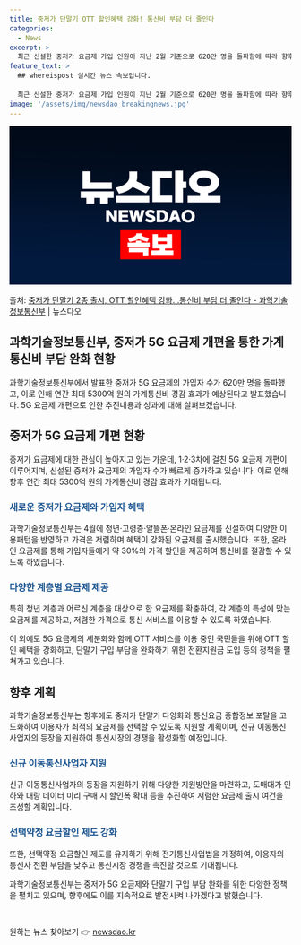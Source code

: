```yaml
---
title: 중저가 단말기 OTT 할인혜택 강화! 통신비 부담 더 줄인다
categories:
  - News
excerpt: >
  최근 신설한 중저가 요금제 가입 인원이 지난 2월 기준으로 620만 명을 돌파함에 따라 향후 동일 속도로 가…
feature_text: >
  ## whereispost 실시간 뉴스 속보입니다.

  최근 신설한 중저가 요금제 가입 인원이 지난 2월 기준으로 620만 명을 돌파함에 따라 향후 동일 속도로 가…
image: '/assets/img/newsdao_breakingnews.jpg'
---
```


![뉴스다오 속보](/assets/img/newsdao_breakingnews.jpg)

<p>출처: <a href="https://newsdao.kr/3452" rel="dofollow">중저가 단말기 2종 출시, OTT 할인혜택 강화…통신비 부담 더 줄인다 - 과학기술정보통신부</a> | 뉴스다오</p>

<h2>과학기술정보통신부, 중저가 5G 요금제 개편을 통한 가계통신비 부담 완화 현황</h2>

과학기술정보통신부에서 발표한 중저가 5G 요금제의 가입자 수가 620만 명을 돌파했고, 이로 인해 연간 최대 5300억 원의 가계통신비 경감 효과가 예상된다고 발표했습니다. 5G 요금제 개편으로 인한 추진내용과 성과에 대해 살펴보겠습니다.

<h2>중저가 5G 요금제 개편 현황</h2>
중저가 요금제에 대한 관심이 높아지고 있는 가운데, 1·2·3차에 걸친 5G 요금제 개편이 이루어지며, 신설된 중저가 요금제의 가입자 수가 빠르게 증가하고 있습니다. 이로 인해 향후 연간 최대 5300억 원의 가계통신비 경감 효과가 기대됩니다.

<h3><b><span style="color: #1a5490;">새로운 중저가 요금제와 가입자 혜택</span></b></h3>
과학기술정보통신부는 4월에 청년·고령층·알뜰폰·온라인 요금제를 신설하여 다양한 이용패턴을 반영하고 가격은 저렴하며 혜택이 강화된 요금제를 출시했습니다. 또한, 온라인 요금제를 통해 가입자들에게 약 30%의 가격 할인을 제공하여 통신비를 절감할 수 있도록 하였습니다.

<h3><b><span style="color: #1a5490;">다양한 계층별 요금제 제공</span></b></h3>
특히 청년 계층과 어르신 계층을 대상으로 한 요금제를 확충하여, 각 계층의 특성에 맞는 요금제를 제공하고, 저렴한 가격으로 통신 서비스를 이용할 수 있도록 하였습니다.

이 외에도 5G 요금제의 세분화와 함께 OTT 서비스를 이용 중인 국민들을 위해 OTT 할인 혜택을 강화하고, 단말기 구입 부담을 완화하기 위한 전환지원금 도입 등의 정책을 펼쳐가고 있습니다.

<h2>향후 계획</h2>
과학기술정보통신부는 향후에도 중저가 단말기 다양화와 통신요금 종합정보 포탈을 고도화하여 이용자가 최적의 요금제를 선택할 수 있도록 지원할 계획이며, 신규 이동통신사업자의 등장을 지원하여 통신시장의 경쟁을 활성화할 예정입니다.

<h3><b><span style="color: #1a5490;">신규 이동통신사업자 지원</span></b></h3>
신규 이동통신사업자의 등장을 지원하기 위해 다양한 지원방안을 마련하고, 도매대가 인하와 대량 데이터 미리 구매 시 할인폭 확대 등을 추진하여 저렴한 요금제 출시 여건을 조성할 계획입니다.

<h3><b><span style="color: #1a5490;">선택약정 요금할인 제도 강화</span></b></h3>
또한, 선택약정 요금할인 제도를 유지하기 위해 전기통신사업법을 개정하여, 이용자의 통신사 전환 부담을 낮추고 통신시장 경쟁을 촉진할 것으로 기대됩니다.

과학기술정보통신부는 중저가 5G 요금제와 단말기 구입 부담 완화를 위한 다양한 정책을 펼치고 있으며, 향후에도 이를 지속적으로 발전시켜 나가겠다고 밝혔습니다.

<p data-ke-size="size16">&nbsp;</p> 

원하는 뉴스 찾아보기 👉 <a href="https://newsdao.kr" rel="dofollow">newsdao.kr</a>


